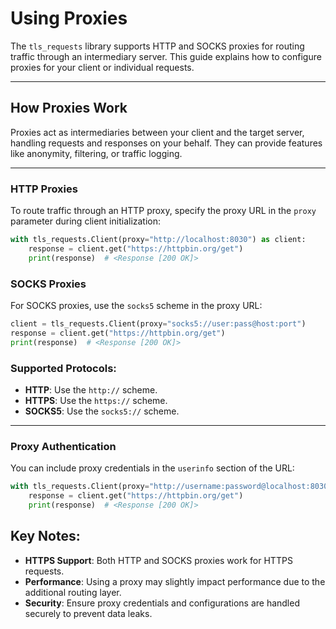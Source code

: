 Using Proxies
================================

The `tls_requests` library supports HTTP and SOCKS proxies for routing traffic through an intermediary server.
This guide explains how to configure proxies for your client or individual requests.

* * *

How Proxies Work
-----------------

Proxies act as intermediaries between your client and the target server, handling requests and responses on your behalf. They can provide features like anonymity, filtering, or traffic logging.

* * *

### HTTP Proxies

To route traffic through an HTTP proxy, specify the proxy URL in the `proxy` parameter during client initialization:

```python
with tls_requests.Client(proxy="http://localhost:8030") as client:
    response = client.get("https://httpbin.org/get")
    print(response)  # <Response [200 OK]>

```

### SOCKS Proxies

For SOCKS proxies, use the `socks5` scheme in the proxy URL:

```python
client = tls_requests.Client(proxy="socks5://user:pass@host:port")
response = client.get("https://httpbin.org/get")
print(response)  # <Response [200 OK]>
```

### Supported Protocols:
*   **HTTP**: Use the `http://` scheme.
*   **HTTPS**: Use the `https://` scheme.
*   **SOCKS5**: Use the `socks5://` scheme.

* * *

### Proxy Authentication

You can include proxy credentials in the `userinfo` section of the URL:

```python
with tls_requests.Client(proxy="http://username:password@localhost:8030") as client:
    response = client.get("https://httpbin.org/get")
    print(response)  # <Response [200 OK]>
```

Key Notes:
----------

*   **HTTPS Support**: Both HTTP and SOCKS proxies work for HTTPS requests.
*   **Performance**: Using a proxy may slightly impact performance due to the additional routing layer.
*   **Security**: Ensure proxy credentials and configurations are handled securely to prevent data leaks.
